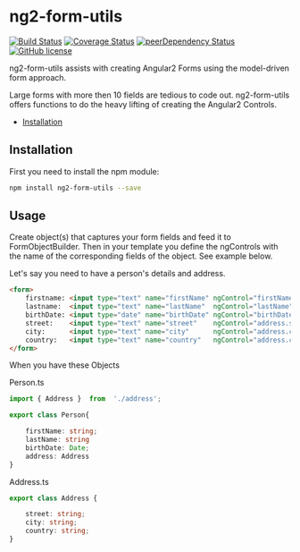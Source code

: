 
# ng2-form-utils
[![Build Status](https://travis-ci.org/haiko/ng2-form-utils.svg?branch=master)](https://travis-ci.org/haiko/ng2-form-utils)
[![Coverage Status](https://coveralls.io/repos/github/haiko/ng2-form-utils/badge.svg?branch=master)](https://coveralls.io/github/haiko/ng2-form-utils?branch=master)
[![peerDependency Status](https://david-dm.org/haiko/ng2-form-utils/peer-status.svg)](https://david-dm.org/haiko/ng2-form-utils#info=peerDependencies)
[![GitHub license](https://img.shields.io/badge/license-MIT-blue.svg)](https://raw.githubusercontent.com/haiko/ng2-form-utils/master/LICENSE)

ng2-form-utils assists with creating Angular2 Forms using the model-driven form approach.

Large forms with more then 10 fields are tedious to code out. ng2-form-utils offers functions to do the heavy lifting of creating the Angular2 Controls. 


* [Installation](#installation)

## Installation
First you need to install the npm module:
```sh
npm install ng2-form-utils --save
```

## Usage

Create object(s) that captures your form fields and feed it to FormObjectBuilder. Then in your template you define the ngControls with the name of the corresponding fields of the object. See example below.

Let's say you need to have a person's details and address.
```html
<form>
    firstname: <input type="text" name="firstName" ngControl="firstName"/>
    lastname:  <input type="text" name="lastName"  ngControl="lastName"/>
    birthDate: <input type="date" name="birthDate" ngControl="birthDate"/>
    street:    <input type="text" name="street"    ngControl="address.street"/>
    city:      <input type="text" name="city"      ngControl="address.city"/>
    country:   <input type="text" name="country"   ngControl="address.country"/>
</form>    
```

When you have these Objects

Person.ts
```typescript
import { Address }  from  './address';

export class Person{

    firstName: string;
    lastName: string
    birthDate: Date;
    address: Address
}
```

Address.ts
```typescript
export class Address {

    street: string;
    city: string;
    country: string;
}
```

    






